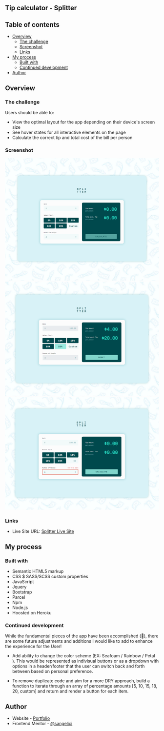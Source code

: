 ## Tip calculator - Splitter

## Table of contents

- [Overview](#overview)
  - [The challenge](#the-challenge)
  - [Screenshot](#screenshot)
  - [Links](#links)
- [My process](#my-process)
  - [Built with](#built-with)
  - [Continued development](#continued-development)
- [Author](#author)

## Overview

### The challenge

Users should be able to:

- View the optimal layout for the app depending on their device's screen size
- See hover states for all interactive elements on the page
- Calculate the correct tip and total cost of the bill per person

### Screenshot

![Tip Calculator](./images/app-screenshot.png)
![Active State](./images/active-state-screenshot.png)
![Error State](./images/error-state-screenshot.png)

### Links

- Live Site URL: [Splitter Live Site](https://splitter-tip-calculator.herokuapp.com/)

## My process

### Built with

- Semantic HTML5 markup
- CSS $ SASS/SCSS custom properties
- JavaScript
- Jquery
- Bootstrap
- Parcel
- Npm
- Node.js
- Hoosted on Heroku

### Continued development

While the fundamental pieces of the app have been accomplished (🎉), there are some future adjustments and additions I would like to add to enhance the experience for the User!

- Add ability to change the color scheme (EX: Seafoam / Rainbow / Petal ). This would be represented as indivisual buttons or as a dropdown with options in a header/footer that the user can switch back and forth between based on personal preference.

- To remove duplicate code and aim for a more DRY approach, build a function to iterate through an array of percentage amounts [5, 10, 15, 18, 20, custom] and return and render a button for each item.

## Author

- Website - [Portfolio](https://sangelici.github.io/)
- Frontend Mentor - [@sangelici](https://www.frontendmentor.io/profile/sangelici)
